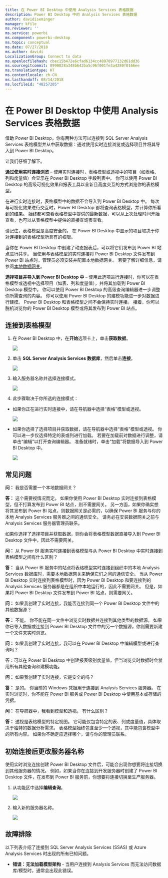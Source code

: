 ```yaml
---
title: 在 Power BI Desktop 中使用 Analysis Services 表格数据
description: Power BI Desktop 中的 Analysis Services 表格数据
author: davidiseminger
manager: kfile
ms.reviewer: ''
ms.service: powerbi
ms.component: powerbi-desktop
ms.topic: conceptual
ms.date: 07/27/2018
ms.author: davidi
LocalizationGroup: Connect to data
ms.openlocfilehash: cbec15b472e6cfad6134cc48970977132d61dd36
ms.sourcegitcommit: 8990028a348b642ba5c96f001fe3a4280f0166ee
ms.translationtype: HT
ms.contentlocale: zh-CN
ms.lasthandoff: 08/14/2018
ms.locfileid: "40257205"
---
```

# <a name="using-analysis-services-tabular-data-in-power-bi-desktop"></a>在 Power BI Desktop 中使用 Analysis Services 表格数据
借助 Power BI Desktop，你有两种方法可以连接到 SQL Server Analysis Services 表格模型并从中获取数据：通过使用实时连接浏览或选择项目并将其导入到 Power BI Desktop。

让我们仔细了解下。

**通过使用实时连接浏览** – 使用实时连接时，表格模型或透视中的项目（如表格、列和度量值）会显示在 Power BI Desktop 字段列表中。 你可以使用 Power BI Desktop 的高级可视化效果和报表工具以全新且高度交互的方式浏览你的表格模型。

在进行实时连接时，表格模型中的数据不会导入到 Power BI Desktop 中。 每次与可视化效果进行交互时，Power BI Desktop 都将查询表格模型，并计算你所看到的结果。 始终都可查看表格模型中提供的最新数据，可以从上次处理时间开始查看，也可以从表格模型中提供的直接查询表查看。 

请记住，表格模型是高度安全的。 在 Power BI Desktop 中显示的项目取决于你对连接到的表格模型所具有的权限。

当你在 Power BI Desktop 中创建了动态报表后，可以将它们发布到 Power BI 站点进行共享。 当使用与表格模型的实时连接将 Power BI Desktop 文件发布到 Power BI 站点时，管理员必须安装并配置本地数据网关。 若要了解详细信息，请参阅[本地数据网关](service-gateway-onprem.md)。

**选择项目并导入到 Power BI Desktop 中** – 使用此选项进行连接时，你可以在表格模型或透视中选择项目（如表、列和度量值），并将其加载到 Power BI Desktop 模型中。 你可以使用 Power BI Desktop 的高级查询编辑器进一步调整你所需查询的内容。 你可以使用 Power BI Desktop 的建模功能进一步对数据进行建模。 Power BI Desktop 和表格模型之间不会保持实时连接。 接着，你可以脱机浏览你的 Power BI Desktop 模型或将其发布到 Power BI 站点。

## <a name="to-connect-to-a-tabular-model"></a>连接到表格模型
1. 在 Power BI Desktop 中，在**开始**选项卡上，单击**获取数据**。
   
   ![](media/desktop-analysis-services-tabular-data/pbid_sqlas_getdata.png)
2. 单击 **SQL Server Analysis Services 数据库**，然后单击**连接**。
   
   ![](media/desktop-analysis-services-tabular-data/pbid_sqlas_getdata_as.png)
3. 输入服务器名称并选择连接模式。 
   
   ![](media/desktop-analysis-services-tabular-data/pbid_sqlas_getdata_as_server.png)
4. 此步骤取决于你所选的连接模式：

* 如果你正在进行实时连接中，请在导航器中选择“表格”模型或透视。
  
  ![](media/desktop-analysis-services-tabular-data/pbid_sqlas_getdata_as_live.png)
* 如果你选择了选择项目并获取数据，请在导航器中选择“表格”模型或透视。 你可以进一步仅选择特定的表或列进行加载。 若要在加载前对数据进行调整，请单击“编辑”以打开查询编辑器。 准备就绪时，单击“加载”将数据导入到 Power BI Desktop 中。

  ![](media/desktop-analysis-services-tabular-data/pbid_sqlas_getdata_as_select.png)

## <a name="frequently-asked-questions"></a>常见问题
**问：** 我是否需要一个本地数据网关？

**答：** 这个需要视情况而定。 如果你使用 Power BI Desktop 实时连接到表格模型，但不打算发布到 Power BI 站点，则不需要网关。 另一方面，如果你确实想将其发布到 Power BI 站点，则数据网关是必需的，以确保 Power BI 服务与你的本地 Analysis Services 服务器之间的通信安全。 请务必在安装数据网关之前与 Analysis Services 服务器管理员联系。

如果你选择了选择项目并获取数据，则你会将表格模型数据直接导入到 Power BI Desktop 文件中，因此不需要网关。

**问：** 从 Power BI 服务实时连接到表格模型与从 Power BI Desktop 中实时连接到表格模型之间有什么区别？

**答：** 当从 Power BI 服务中的站点将表格模型实时连接到组织中的本地 Analysis Services 数据库时，需要本地数据网关来确保它们之间的通信安全。 当从 Power BI Desktop 实时连接到表格模型时，因为 Power BI Desktop 和要连接到的 Analysis Services 服务器都是在组织中本地运行的，因此不需要网关。 但是，如果将 Power BI Desktop 文件发布到 Power BI 站点，则需要网关。

**问：** 如果我创建了实时连接，我能否连接到同一个 Power BI Desktop 文件中的其他数据源？

**答：** 不能。 你不能在同一文件中浏览实时数据并连接到其他类型的数据源。 如果你已导入数据或连接到 Power BI Desktop 文件中的另一个数据源，你则需要新建一个文件来实时浏览。

**问：** 如果我创建了实时连接，我可以在 Power BI Desktop 中编辑模型或进行查询吗？

答：可以在 Power BI Desktop 中创建报表级别度量值，但当浏览实时数据时会禁用所有其他查询和建模功能。

**问：** 如果我创建了实时连接，它是安全的吗？

**答：** 是的。 你当前的 Windows 凭据用于连接到 Analysis Services 服务器。 在实时浏览时，你不能在 Power BI 服务或 Power BI Desktop 中使用基本或存储的凭据。

**问：** 在导航器中，我看到模型和透视。 有什么区别？

**答：** 透视是表格模型的特定视图。 它可能仅包含特定的表、列或度量值，具体取决于独特的数据分析需求。 表格模型始终包含至少一个透视，其中能包含模型中的所有内容。 如果你不确定应选择哪个，请与你的管理员联系。

## <a name="to-change-the-server-name-after-initial-connection"></a>初始连接后更改服务器名称
使用实时浏览连接创建 Power BI Desktop 文件后，可能会出现你想要将连接切换到其他服务器的情况。 例如，如果当你在连接到开发服务器时创建了 Power BI Desktop 文件，在发布到 Power BI 服务前，你想要将连接切换至生产服务器。

1. 从功能区中选择**编辑查询**。
   
   ![](media/desktop-analysis-services-tabular-data/pbid_sqlas_chname_editquery.png)
2. 输入新的服务器名称。
   
   ![](media/desktop-analysis-services-tabular-data/pbid_sqlas_chname_dialog.png)
   
   
## <a name="troubleshooting"></a>故障排除 
以下列表介绍了连接到 SQL Server Analysis Services (SSAS) 或 Azure Analysis Services 时出现的所有已知问题。 

* **错误：无法加载模型架构** - 当用户连接到 Analysis Services 而无法访问数据库/模型时，通常会出现此错误。

